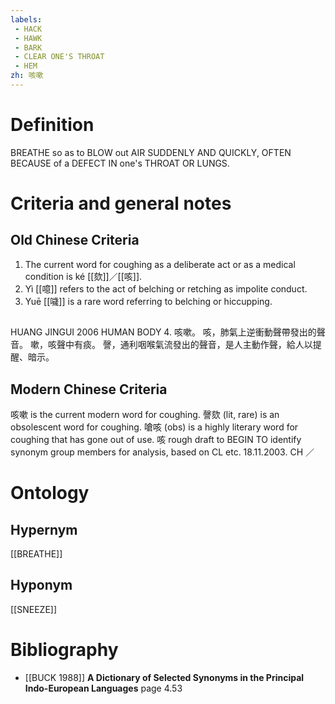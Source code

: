 ```yaml
---
labels: 
 - HACK
 - HAWK
 - BARK
 - CLEAR ONE'S THROAT
 - HEM
zh: 咳嗽
---
```


# Definition
BREATHE so as to BLOW out AIR SUDDENLY AND QUICKLY, OFTEN BECAUSE of a DEFECT IN one's THROAT OR LUNGS.
# Criteria and general notes
## Old Chinese Criteria
1. The current word for coughing as a deliberate act or as a medical condition is ké [[欬]]／[[咳]].
2. Yì [[噫]] refers to the act of belching or retching as impolite conduct.
3. Yuē [[噦]] is a rare word referring to belching or hiccupping.
## 
HUANG JINGUI 2006
HUMAN BODY 4. 咳嗽。
咳，肺氣上逆衝動聲帶發出的聲音。
嗽，咳聲中有痰。
謦，通利咽喉氣流發出的聲音，是人主動作聲，給人以提醒、暗示。
## Modern Chinese Criteria
咳嗽 is the current modern word for coughing.
謦欬 (lit, rare) is an obsolescent word for coughing.
嗆咳 (obs) is a highly literary word for coughing that has gone out of use.
咳
rough draft to BEGIN TO identify synonym group members for analysis, based on CL etc. 18.11.2003. CH ／
# Ontology

## Hypernym
[[BREATHE]]
## Hyponym
[[SNEEZE]]
# Bibliography
- [[BUCK 1988]]
**A Dictionary of Selected Synonyms in the Principal Indo-European Languages** page 4.53
